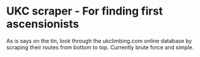 # UKC scraper - For finding first ascensionists 

As is says on the tin, look through the ukclimbing.com online database by scraping their routes from bottom to top. Currently brute force and simple.